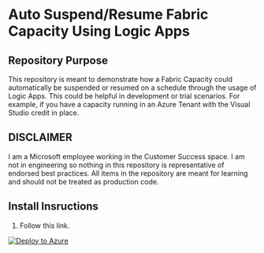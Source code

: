 # Auto Suspend/Resume Fabric Capacity Using Logic Apps

## Repository Purpose
This repository is meant to demonstrate how a Fabric Capacity could automatically be suspended or resumed on a schedule through the usage of Logic Apps. This could be helpful in development or trial scenarios. For example, if you have a capacity running in an Azure Tenant with the Visual Studio credit in place.

## DISCLAIMER
I am a Microsoft employee working in the Customer Success space. I am not in engineering so nothing in this repository is representative of endorsed best practices. All items in the repository are meant for learning and should not be treated as production code.

## Install Insructions
1. Follow this link.

[![Deploy to Azure](https://aka.ms/deploytoazurebutton)](https://portal.azure.com/#create/Microsoft.Template/uri/https%3A%2F%2Fraw.githubusercontent.com%2Fsqlzack%2FfabricHelpers%2Fmain%2FfabricCapacitySuspendResume%2Farm%2FfabricSuspendResume.json)
